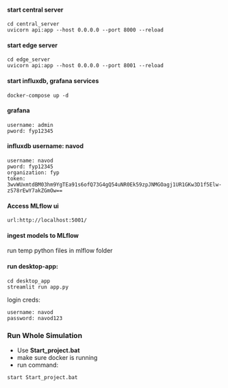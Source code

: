 #### start central server

```
cd central_server
uvicorn api:app --host 0.0.0.0 --port 8000 --reload
```

#### start edge server

```
cd edge_server
uvicorn api:app --host 0.0.0.0 --port 8001 --reload
```

#### start influxdb, grafana services

```
docker-compose up -d
```

#### grafana

```
username: admin
pword: fyp12345
```

#### influxdb username: navod

```
username: navod
pword: fyp12345
organization: fyp
token: 3wvWUxmtdBM03hm9YgTEa91s6ofQ73G4gQ54uNR0Ek59zpJNMGOagj1UR1GKw3D1f5Elw-zS78rEwY7akZGmOw==
```

#### Access MLflow ui

```
url:http://localhost:5001/
```

#### ingest models to MLflow

run temp python files in mlflow folder

#### run desktop-app:

```
cd desktop_app
streamlit run app.py
```

login creds:
```
username: navod
password: navod123
```

### Run Whole Simulation

- Use **Start_project.bat**
- make sure docker is running
- run command:
```
start Start_project.bat
```

